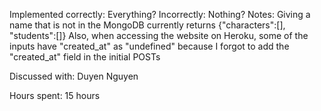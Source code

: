 Implemented correctly: Everything?
Incorrectly: Nothing?
Notes: Giving a name that is not in the MongoDB currently returns {"characters":[], "students":[]}
		Also, when accessing the website on Heroku, some of the inputs have "created_at" as "undefined"
		because I forgot to add the "created_at" field in the initial POSTs

Discussed with: Duyen Nguyen

Hours spent: 15 hours

